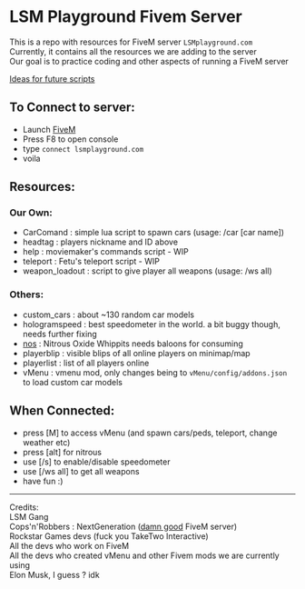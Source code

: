 # LSM Playground Fivem Server

This is a repo with resources for FiveM server `LSMplayground.com`<br />
Currently, it contains all the resources we are adding to the server<br />
Our goal is to practice coding and other aspects of running a FiveM server<br />

[Ideas for future scripts](IDEAS.md)

## To Connect to server:
 - Launch [FiveM](https://fivem.net/)
 - Press F8 to open console
 - type `connect lsmplayground.com`
 - voila
  
## Resources:
### Our Own:
- CarComand : simple lua script to spawn cars (usage: /car [car name])
- headtag : players nickname and ID above
- help : moviemaker's commands script - WIP
- teleport : Fetu's teleport script - WIP
- weapon_loadout : script to give player all weapons (usage: /ws all)

### Others:
- custom_cars : about ~130 random car models
- hologramspeed : best speedometer in the world. a bit buggy though, needs further fixing
- [nos](resources/nos/README.md) : Nitrous Oxide Whippits needs baloons for consuming
- playerblip : visible blips of all online players on minimap/map
- playerlist : list of all players online
- vMenu : vmenu mod, only changes being to `vMenu/config/addons.json` to load custom car models

## When Connected:
 - press [M] to access vMenu (and spawn cars/peds, teleport, change weather etc)
 - press [alt] for nitrous
 - use [/s] to enable/disable speedometer
 - use [/ws all] to get all weapons
 - have fun :)

---

Credits: <br />
LSM Gang <br />
Cops'n'Robbers : NextGeneration ([damn good](https://cnr.ng) FiveM server) <br />
Rockstar Games devs (fuck you TakeTwo Interactive)<br />
All the devs who work on FiveM<br />
All the devs who created vMenu and other Fivem mods we are currently using<br />
Elon Musk, I guess ? idk 
